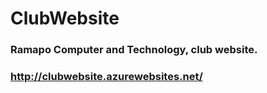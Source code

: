 # ClubWebsite
### Ramapo Computer and Technology, club website.
### http://clubwebsite.azurewebsites.net/
